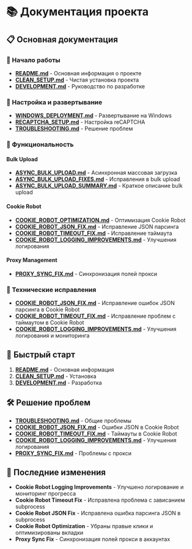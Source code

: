 # 📚 Документация проекта

## 📋 Основная документация

### 🚀 Начало работы
- **[README.md](README.md)** - Основная информация о проекте
- **[CLEAN_SETUP.md](CLEAN_SETUP.md)** - Чистая установка проекта
- **[DEVELOPMENT.md](DEVELOPMENT.md)** - Руководство по разработке

### 🔧 Настройка и развертывание
- **[WINDOWS_DEPLOYMENT.md](WINDOWS_DEPLOYMENT.md)** - Развертывание на Windows
- **[RECAPTCHA_SETUP.md](RECAPTCHA_SETUP.md)** - Настройка reCAPTCHA
- **[TROUBLESHOOTING.md](TROUBLESHOOTING.md)** - Решение проблем

### 🔄 Функциональность

#### Bulk Upload
- **[ASYNC_BULK_UPLOAD.md](ASYNC_BULK_UPLOAD.md)** - Асинхронная массовая загрузка
- **[ASYNC_BULK_UPLOAD_FIXES.md](ASYNC_BULK_UPLOAD_FIXES.md)** - Исправления в bulk upload
- **[ASYNC_BULK_UPLOAD_SUMMARY.md](ASYNC_BULK_UPLOAD_SUMMARY.md)** - Краткое описание bulk upload

#### Cookie Robot
- **[COOKIE_ROBOT_OPTIMIZATION.md](COOKIE_ROBOT_OPTIMIZATION.md)** - Оптимизация Cookie Robot
- **[COOKIE_ROBOT_JSON_FIX.md](COOKIE_ROBOT_JSON_FIX.md)** - Исправление JSON парсинга
- **[COOKIE_ROBOT_TIMEOUT_FIX.md](COOKIE_ROBOT_TIMEOUT_FIX.md)** - Исправление таймаута
- **[COOKIE_ROBOT_LOGGING_IMPROVEMENTS.md](COOKIE_ROBOT_LOGGING_IMPROVEMENTS.md)** - Улучшения логирования

#### Proxy Management
- **[PROXY_SYNC_FIX.md](PROXY_SYNC_FIX.md)** - Синхронизация полей прокси

### 🔧 Технические исправления
- **[COOKIE_ROBOT_JSON_FIX.md](COOKIE_ROBOT_JSON_FIX.md)** - Исправление ошибок JSON парсинга в Cookie Robot
- **[COOKIE_ROBOT_TIMEOUT_FIX.md](COOKIE_ROBOT_TIMEOUT_FIX.md)** - Исправление проблем с таймаутом в Cookie Robot
- **[COOKIE_ROBOT_LOGGING_IMPROVEMENTS.md](COOKIE_ROBOT_LOGGING_IMPROVEMENTS.md)** - Улучшения логирования и мониторинга

## 📖 Быстрый старт

1. **[README.md](README.md)** - Основная информация
2. **[CLEAN_SETUP.md](CLEAN_SETUP.md)** - Установка
3. **[DEVELOPMENT.md](DEVELOPMENT.md)** - Разработка

## 🛠️ Решение проблем

- **[TROUBLESHOOTING.md](TROUBLESHOOTING.md)** - Общие проблемы
- **[COOKIE_ROBOT_JSON_FIX.md](COOKIE_ROBOT_JSON_FIX.md)** - Ошибки JSON в Cookie Robot
- **[COOKIE_ROBOT_TIMEOUT_FIX.md](COOKIE_ROBOT_TIMEOUT_FIX.md)** - Таймауты в Cookie Robot
- **[COOKIE_ROBOT_LOGGING_IMPROVEMENTS.md](COOKIE_ROBOT_LOGGING_IMPROVEMENTS.md)** - Улучшения логирования
- **[PROXY_SYNC_FIX.md](PROXY_SYNC_FIX.md)** - Проблемы с прокси

## 📝 Последние изменения

- **Cookie Robot Logging Improvements** - Улучшено логирование и мониторинг прогресса
- **Cookie Robot Timeout Fix** - Исправлена проблема с зависанием subprocess
- **Cookie Robot JSON Fix** - Исправлена ошибка парсинга JSON в subprocess
- **Cookie Robot Optimization** - Убраны правые клики и оптимизированы вкладки
- **Proxy Sync Fix** - Синхронизация полей прокси в аккаунтах 
